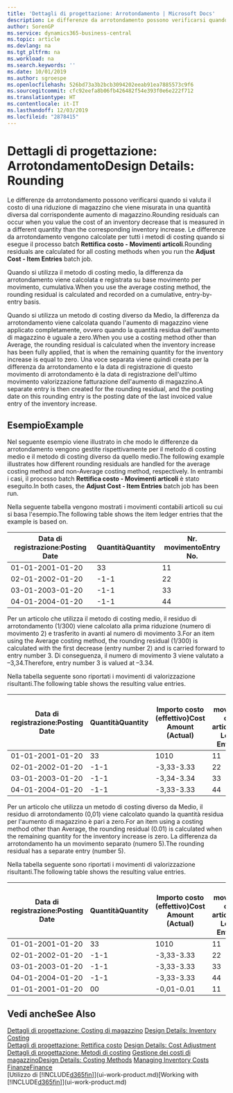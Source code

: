 ```yaml
---
title: 'Dettagli di progettazione: Arrotondamento | Microsoft Docs'
description: Le differenze da arrotondamento possono verificarsi quando si valuta il costo di una riduzione di magazzino che viene misurata in una quantità diversa dal corrispondente aumento di magazzino. Le differenze da arrotondamento vengono calcolate per tutti i metodi di costing quando si esegue il processo batch **Rettifica costo - Movimenti articoli**.
author: SorenGP
ms.service: dynamics365-business-central
ms.topic: article
ms.devlang: na
ms.tgt_pltfrm: na
ms.workload: na
ms.search.keywords: ''
ms.date: 10/01/2019
ms.author: sgroespe
ms.openlocfilehash: 526bd73a3b2bcb3094202eeab91ea7885573c9f6
ms.sourcegitcommit: cfc92eefa8b06fb426482f54e393f0e6e222f712
ms.translationtype: HT
ms.contentlocale: it-IT
ms.lasthandoff: 12/03/2019
ms.locfileid: "2878415"
---
```

# <a name="design-details-rounding"></a><span data-ttu-id="0cb21-104">Dettagli di progettazione: Arrotondamento</span><span class="sxs-lookup"><span data-stu-id="0cb21-104">Design Details: Rounding</span></span>
<span data-ttu-id="0cb21-105">Le differenze da arrotondamento possono verificarsi quando si valuta il costo di una riduzione di magazzino che viene misurata in una quantità diversa dal corrispondente aumento di magazzino.</span><span class="sxs-lookup"><span data-stu-id="0cb21-105">Rounding residuals can occur when you value the cost of an inventory decrease that is measured in a different quantity than the corresponding inventory increase.</span></span> <span data-ttu-id="0cb21-106">Le differenze da arrotondamento vengono calcolate per tutti i metodi di costing quando si esegue il processo batch **Rettifica costo - Movimenti articoli**.</span><span class="sxs-lookup"><span data-stu-id="0cb21-106">Rounding residuals are calculated for all costing methods when you run the **Adjust Cost - Item Entries** batch job.</span></span>  

 <span data-ttu-id="0cb21-107">Quando si utilizza il metodo di costing medio, la differenza da arrotondamento viene calcolata e registrata su base movimento per movimento, cumulativa.</span><span class="sxs-lookup"><span data-stu-id="0cb21-107">When you use the average costing method, the rounding residual is calculated and recorded on a cumulative, entry-by-entry basis.</span></span>  

 <span data-ttu-id="0cb21-108">Quando si utilizza un metodo di costing diverso da Medio, la differenza da arrotondamento viene calcolata quando l'aumento di magazzino viene applicato completamente, ovvero quando la quantità residua dell'aumento di magazzino è uguale a zero.</span><span class="sxs-lookup"><span data-stu-id="0cb21-108">When you use a costing method other than Average, the rounding residual is calculated when the inventory increase has been fully applied, that is when the remaining quantity for the inventory increase is equal to zero.</span></span> <span data-ttu-id="0cb21-109">Una voce separata viene quindi creata per la differenza da arrotondamento e la data di registrazione di questo movimento di arrotondamento è la data di registrazione dell'ultimo movimento valorizzazione fatturazione dell'aumento di magazzino.</span><span class="sxs-lookup"><span data-stu-id="0cb21-109">A separate entry is then created for the rounding residual, and the posting date on this rounding entry is the posting date of the last invoiced value entry of the inventory increase.</span></span>  

## <a name="example"></a><span data-ttu-id="0cb21-110">Esempio</span><span class="sxs-lookup"><span data-stu-id="0cb21-110">Example</span></span>  
 <span data-ttu-id="0cb21-111">Nel seguente esempio viene illustrato in che modo le differenze da arrotondamento vengono gestite rispettivamente per il metodo di costing medio e il metodo di costing diverso da quello medio.</span><span class="sxs-lookup"><span data-stu-id="0cb21-111">The following example illustrates how different rounding residuals are handled for the average costing method and non-Average costing method, respectively.</span></span> <span data-ttu-id="0cb21-112">In entrambi i casi, il processo batch **Rettifica costo - Movimenti articoli** è stato eseguito.</span><span class="sxs-lookup"><span data-stu-id="0cb21-112">In both cases, the **Adjust Cost - Item Entries** batch job has been run.</span></span>  

 <span data-ttu-id="0cb21-113">Nella seguente tabella vengono mostrati i movimenti contabili articoli su cui si basa l'esempio.</span><span class="sxs-lookup"><span data-stu-id="0cb21-113">The following table shows the item ledger entries that the example is based on.</span></span>  

|<span data-ttu-id="0cb21-114">Data di registrazione:</span><span class="sxs-lookup"><span data-stu-id="0cb21-114">Posting Date</span></span>|<span data-ttu-id="0cb21-115">Quantità</span><span class="sxs-lookup"><span data-stu-id="0cb21-115">Quantity</span></span>|<span data-ttu-id="0cb21-116">Nr. movimento</span><span class="sxs-lookup"><span data-stu-id="0cb21-116">Entry No.</span></span>|  
|------------------|--------------|---------------|  
|<span data-ttu-id="0cb21-117">01-01-20</span><span class="sxs-lookup"><span data-stu-id="0cb21-117">01-01-20</span></span>|<span data-ttu-id="0cb21-118">3</span><span class="sxs-lookup"><span data-stu-id="0cb21-118">3</span></span>|<span data-ttu-id="0cb21-119">1</span><span class="sxs-lookup"><span data-stu-id="0cb21-119">1</span></span>|  
|<span data-ttu-id="0cb21-120">02-01-20</span><span class="sxs-lookup"><span data-stu-id="0cb21-120">02-01-20</span></span>|<span data-ttu-id="0cb21-121">-1</span><span class="sxs-lookup"><span data-stu-id="0cb21-121">-1</span></span>|<span data-ttu-id="0cb21-122">2</span><span class="sxs-lookup"><span data-stu-id="0cb21-122">2</span></span>|  
|<span data-ttu-id="0cb21-123">03-01-20</span><span class="sxs-lookup"><span data-stu-id="0cb21-123">03-01-20</span></span>|<span data-ttu-id="0cb21-124">-1</span><span class="sxs-lookup"><span data-stu-id="0cb21-124">-1</span></span>|<span data-ttu-id="0cb21-125">3</span><span class="sxs-lookup"><span data-stu-id="0cb21-125">3</span></span>|  
|<span data-ttu-id="0cb21-126">04-01-20</span><span class="sxs-lookup"><span data-stu-id="0cb21-126">04-01-20</span></span>|<span data-ttu-id="0cb21-127">-1</span><span class="sxs-lookup"><span data-stu-id="0cb21-127">-1</span></span>|<span data-ttu-id="0cb21-128">4</span><span class="sxs-lookup"><span data-stu-id="0cb21-128">4</span></span>|  

 <span data-ttu-id="0cb21-129">Per un articolo che utilizza il metodo di costing medio, il residuo di arrotondamento (1/300) viene calcolato alla prima riduzione (numero di movimento 2) e trasferito in avanti al numero di movimento 3.</span><span class="sxs-lookup"><span data-stu-id="0cb21-129">For an item using the Average costing method, the rounding residual (1/300) is calculated with the first decrease (entry number 2) and is carried forward to entry number 3.</span></span> <span data-ttu-id="0cb21-130">Di conseguenza, il numero di movimento 3 viene valutato a –3,34.</span><span class="sxs-lookup"><span data-stu-id="0cb21-130">Therefore, entry number 3 is valued at –3.34.</span></span>  

 <span data-ttu-id="0cb21-131">Nella tabella seguente sono riportati i movimenti di valorizzazione risultanti.</span><span class="sxs-lookup"><span data-stu-id="0cb21-131">The following table shows the resulting value entries.</span></span>  

|<span data-ttu-id="0cb21-132">Data di registrazione:</span><span class="sxs-lookup"><span data-stu-id="0cb21-132">Posting Date</span></span>|<span data-ttu-id="0cb21-133">Quantità</span><span class="sxs-lookup"><span data-stu-id="0cb21-133">Quantity</span></span>|<span data-ttu-id="0cb21-134">Importo costo (effettivo)</span><span class="sxs-lookup"><span data-stu-id="0cb21-134">Cost Amount (Actual)</span></span>|<span data-ttu-id="0cb21-135">Nr. movimento cont. articolo</span><span class="sxs-lookup"><span data-stu-id="0cb21-135">Item Ledger Entry No.</span></span>|<span data-ttu-id="0cb21-136">Nr. movimento</span><span class="sxs-lookup"><span data-stu-id="0cb21-136">Entry No.</span></span>|  
|------------------|--------------|----------------------------|---------------------------|---------------|  
|<span data-ttu-id="0cb21-137">01-01-20</span><span class="sxs-lookup"><span data-stu-id="0cb21-137">01-01-20</span></span>|<span data-ttu-id="0cb21-138">3</span><span class="sxs-lookup"><span data-stu-id="0cb21-138">3</span></span>|<span data-ttu-id="0cb21-139">10</span><span class="sxs-lookup"><span data-stu-id="0cb21-139">10</span></span>|<span data-ttu-id="0cb21-140">1</span><span class="sxs-lookup"><span data-stu-id="0cb21-140">1</span></span>|<span data-ttu-id="0cb21-141">1</span><span class="sxs-lookup"><span data-stu-id="0cb21-141">1</span></span>|  
|<span data-ttu-id="0cb21-142">02-01-20</span><span class="sxs-lookup"><span data-stu-id="0cb21-142">02-01-20</span></span>|<span data-ttu-id="0cb21-143">-1</span><span class="sxs-lookup"><span data-stu-id="0cb21-143">-1</span></span>|<span data-ttu-id="0cb21-144">-3,33</span><span class="sxs-lookup"><span data-stu-id="0cb21-144">-3.33</span></span>|<span data-ttu-id="0cb21-145">2</span><span class="sxs-lookup"><span data-stu-id="0cb21-145">2</span></span>|<span data-ttu-id="0cb21-146">2</span><span class="sxs-lookup"><span data-stu-id="0cb21-146">2</span></span>|  
|<span data-ttu-id="0cb21-147">03-01-20</span><span class="sxs-lookup"><span data-stu-id="0cb21-147">03-01-20</span></span>|<span data-ttu-id="0cb21-148">-1</span><span class="sxs-lookup"><span data-stu-id="0cb21-148">-1</span></span>|<span data-ttu-id="0cb21-149">-3,34</span><span class="sxs-lookup"><span data-stu-id="0cb21-149">-3.34</span></span>|<span data-ttu-id="0cb21-150">3</span><span class="sxs-lookup"><span data-stu-id="0cb21-150">3</span></span>|<span data-ttu-id="0cb21-151">3</span><span class="sxs-lookup"><span data-stu-id="0cb21-151">3</span></span>|  
|<span data-ttu-id="0cb21-152">04-01-20</span><span class="sxs-lookup"><span data-stu-id="0cb21-152">04-01-20</span></span>|<span data-ttu-id="0cb21-153">-1</span><span class="sxs-lookup"><span data-stu-id="0cb21-153">-1</span></span>|<span data-ttu-id="0cb21-154">-3,33</span><span class="sxs-lookup"><span data-stu-id="0cb21-154">-3.33</span></span>|<span data-ttu-id="0cb21-155">4</span><span class="sxs-lookup"><span data-stu-id="0cb21-155">4</span></span>|<span data-ttu-id="0cb21-156">4</span><span class="sxs-lookup"><span data-stu-id="0cb21-156">4</span></span>|  

 <span data-ttu-id="0cb21-157">Per un articolo che utilizza un metodo di costing diverso da Medio, il residuo di arrotondamento (0,01) viene calcolato quando la quantità residua per l'aumento di magazzino è pari a zero.</span><span class="sxs-lookup"><span data-stu-id="0cb21-157">For an item using a costing method other than Average, the rounding residual (0.01) is calculated when the remaining quantity for the inventory increase is zero.</span></span> <span data-ttu-id="0cb21-158">La differenza da arrotondamento ha un movimento separato (numero 5).</span><span class="sxs-lookup"><span data-stu-id="0cb21-158">The rounding residual has a separate entry (number 5).</span></span>  

 <span data-ttu-id="0cb21-159">Nella tabella seguente sono riportati i movimenti di valorizzazione risultanti.</span><span class="sxs-lookup"><span data-stu-id="0cb21-159">The following table shows the resulting value entries.</span></span>  

|<span data-ttu-id="0cb21-160">Data di registrazione:</span><span class="sxs-lookup"><span data-stu-id="0cb21-160">Posting Date</span></span>|<span data-ttu-id="0cb21-161">Quantità</span><span class="sxs-lookup"><span data-stu-id="0cb21-161">Quantity</span></span>|<span data-ttu-id="0cb21-162">Importo costo (effettivo)</span><span class="sxs-lookup"><span data-stu-id="0cb21-162">Cost Amount (Actual)</span></span>|<span data-ttu-id="0cb21-163">Nr. movimento cont. articolo</span><span class="sxs-lookup"><span data-stu-id="0cb21-163">Item Ledger Entry No.</span></span>|<span data-ttu-id="0cb21-164">Nr. movimento</span><span class="sxs-lookup"><span data-stu-id="0cb21-164">Entry No.</span></span>|  
|------------------|--------------|----------------------------|---------------------------|---------------|  
|<span data-ttu-id="0cb21-165">01-01-20</span><span class="sxs-lookup"><span data-stu-id="0cb21-165">01-01-20</span></span>|<span data-ttu-id="0cb21-166">3</span><span class="sxs-lookup"><span data-stu-id="0cb21-166">3</span></span>|<span data-ttu-id="0cb21-167">10</span><span class="sxs-lookup"><span data-stu-id="0cb21-167">10</span></span>|<span data-ttu-id="0cb21-168">1</span><span class="sxs-lookup"><span data-stu-id="0cb21-168">1</span></span>|<span data-ttu-id="0cb21-169">1</span><span class="sxs-lookup"><span data-stu-id="0cb21-169">1</span></span>|  
|<span data-ttu-id="0cb21-170">02-01-20</span><span class="sxs-lookup"><span data-stu-id="0cb21-170">02-01-20</span></span>|<span data-ttu-id="0cb21-171">-1</span><span class="sxs-lookup"><span data-stu-id="0cb21-171">-1</span></span>|<span data-ttu-id="0cb21-172">-3,33</span><span class="sxs-lookup"><span data-stu-id="0cb21-172">-3.33</span></span>|<span data-ttu-id="0cb21-173">2</span><span class="sxs-lookup"><span data-stu-id="0cb21-173">2</span></span>|<span data-ttu-id="0cb21-174">2</span><span class="sxs-lookup"><span data-stu-id="0cb21-174">2</span></span>|  
|<span data-ttu-id="0cb21-175">03-01-20</span><span class="sxs-lookup"><span data-stu-id="0cb21-175">03-01-20</span></span>|<span data-ttu-id="0cb21-176">-1</span><span class="sxs-lookup"><span data-stu-id="0cb21-176">-1</span></span>|<span data-ttu-id="0cb21-177">-3,33</span><span class="sxs-lookup"><span data-stu-id="0cb21-177">-3.33</span></span>|<span data-ttu-id="0cb21-178">3</span><span class="sxs-lookup"><span data-stu-id="0cb21-178">3</span></span>|<span data-ttu-id="0cb21-179">3</span><span class="sxs-lookup"><span data-stu-id="0cb21-179">3</span></span>|  
|<span data-ttu-id="0cb21-180">04-01-20</span><span class="sxs-lookup"><span data-stu-id="0cb21-180">04-01-20</span></span>|<span data-ttu-id="0cb21-181">-1</span><span class="sxs-lookup"><span data-stu-id="0cb21-181">-1</span></span>|<span data-ttu-id="0cb21-182">-3,33</span><span class="sxs-lookup"><span data-stu-id="0cb21-182">-3.33</span></span>|<span data-ttu-id="0cb21-183">4</span><span class="sxs-lookup"><span data-stu-id="0cb21-183">4</span></span>|<span data-ttu-id="0cb21-184">4</span><span class="sxs-lookup"><span data-stu-id="0cb21-184">4</span></span>|  
|<span data-ttu-id="0cb21-185">01-01-20</span><span class="sxs-lookup"><span data-stu-id="0cb21-185">01-01-20</span></span>|<span data-ttu-id="0cb21-186">0</span><span class="sxs-lookup"><span data-stu-id="0cb21-186">0</span></span>|<span data-ttu-id="0cb21-187">-0,01</span><span class="sxs-lookup"><span data-stu-id="0cb21-187">-0.01</span></span>|<span data-ttu-id="0cb21-188">1</span><span class="sxs-lookup"><span data-stu-id="0cb21-188">1</span></span>|<span data-ttu-id="0cb21-189">5</span><span class="sxs-lookup"><span data-stu-id="0cb21-189">5</span></span>|  

## <a name="see-also"></a><span data-ttu-id="0cb21-190">Vedi anche</span><span class="sxs-lookup"><span data-stu-id="0cb21-190">See Also</span></span>  
 <span data-ttu-id="0cb21-191">[Dettagli di progettazione: Costing di magazzino](design-details-inventory-costing.md) </span><span class="sxs-lookup"><span data-stu-id="0cb21-191">[Design Details: Inventory Costing](design-details-inventory-costing.md) </span></span>  
 <span data-ttu-id="0cb21-192">[Dettagli di progettazione: Rettifica costo](design-details-cost-adjustment.md) </span><span class="sxs-lookup"><span data-stu-id="0cb21-192">[Design Details: Cost Adjustment](design-details-cost-adjustment.md) </span></span>  
 <span data-ttu-id="0cb21-193">[Dettagli di progettazione: Metodi di costing](design-details-costing-methods.md) [Gestione dei costi di magazzino](finance-manage-inventory-costs.md)</span><span class="sxs-lookup"><span data-stu-id="0cb21-193">[Design Details: Costing Methods](design-details-costing-methods.md) [Managing Inventory Costs](finance-manage-inventory-costs.md)</span></span>  
 [<span data-ttu-id="0cb21-194">Finanze</span><span class="sxs-lookup"><span data-stu-id="0cb21-194">Finance</span></span>](finance.md)  
 <span data-ttu-id="0cb21-195">[Utilizzo di [!INCLUDE[d365fin](includes/d365fin_md.md)]](ui-work-product.md)</span><span class="sxs-lookup"><span data-stu-id="0cb21-195">[Working with [!INCLUDE[d365fin](includes/d365fin_md.md)]](ui-work-product.md)</span></span>
